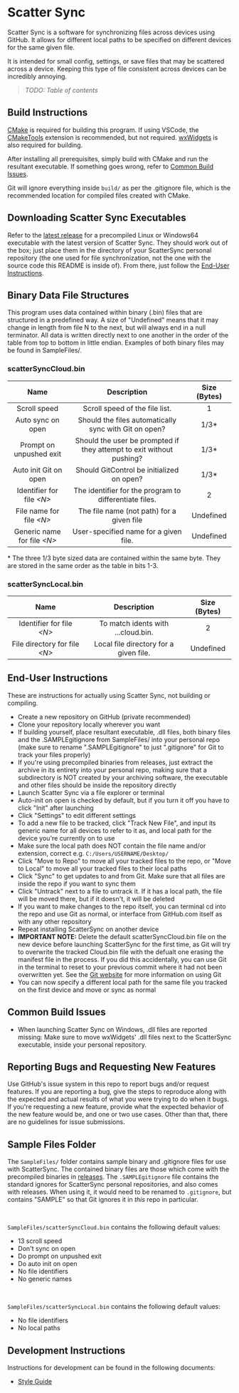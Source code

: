 # Scatter Sync
Scatter Sync is a software for synchronizing files across devices using GitHub. It allows for different local paths to be specified on different devices for the same given file.

It is intended for small config, settings, or save files that may be scattered across a device. Keeping this type of file consistent across devices can be incredibly annoying.

> *TODO: Table of contents*

## Build Instructions
[CMake](https://cmake.org/) is required for building this program. If using VSCode, the [CMakeTools](https://marketplace.visualstudio.com/items?itemName=ms-vscode.cmake-tools) extension is recommended, but not required. [wxWidgets](https://wxwidgets.org/) is also required for building.

After installing all prerequisites, simply build with CMake and run the resultant executable. If something goes wrong, refer to [Common Build Issues](#common-build-issues).

Git will ignore everything inside `build/` as per the .gitignore file, which is the recommended location for compiled files created with CMake.

## Downloading Scatter Sync Executables
Refer to the [latest release](https://github.com/TehhX/ScatterSync/releases/latest) for a precompiled Linux or Windows64 executable with the latest version of Scatter Sync. They should work out of the box; just place them in the directory of your ScatterSync personal repository (the one used for file synchronization, not the one with the source code this README is inside of). From there, just follow the [End-User Instructions](#end-user-instructions).

## Binary Data File Structures
This program uses data contained within binary (.bin) files that are structured in a predefined way. A size of "Undefined" means that it may change in length from file N to the next, but will always end in a null terminator. All data is written directly next to one another in the order of the table from top to bottom in little endian. Examples of both binary files may be found in SampleFiles/.

### scatterSyncCloud.bin
|               Name               |                              Description                             | Size (Bytes) |
|:--------------------------------:|:--------------------------------------------------------------------:|:------------:|
|           Scroll speed           |                    Scroll speed of the file list.                    |       1      |
|         Auto sync on open        |         Should the files automatically sync with Git on open?        |      1/3*    |
|      Prompt on unpushed exit     | Should the user be prompted if they attempt to exit without pushing? |      1/3*    |
|       Auto init Git on open      |               Should GitControl be initialized on open?              |      1/3*    |
|    Identifier for file *\<N\>*   |        The identifier for the program to differentiate files.        |       2      |
|     File name for file *\<N\>*   |               The file name (not path) for a given file              |   Undefined  |
|   Generic name for file *\<N\>*  |                 User-specified name for a given file.                |   Undefined  |

\* The three 1/3 byte sized data are contained within the same byte. They are stored in the same order as the table in bits 1-3.

### scatterSyncLocal.bin
|               Name               |               Description               | Size (Bytes) |
|:--------------------------------:|:---------------------------------------:|:------------:|
|    Identifier for file *\<N\>*   |    To match idents with ...cloud.bin.   |       2      |
|  File directory for file *\<N\>* |  Local file directory for a given file. |   Undefined  |

## End-User Instructions
These are instructions for actually using Scatter Sync, not building or compiling.

* Create a new repository on GitHub (private recommended)
* Clone your repository locally wherever you want
* If building yourself, place resultant executable, .dll files, both binary files and the .SAMPLEgitignore from SampleFiles/ into your personal repo (make sure to rename ".SAMPLEgitignore" to just ".gitignore" for Git to track your files properly)
* If you're using precompiled binaries from releases, just extract the archive in its entirety into your personal repo, making sure that a subdirectory is NOT created by your archiving software, the executable and other files should be inside the repository directly
* Launch Scatter Sync via a file explorer or terminal
* Auto-init on open is checked by default, but if you turn it off you have to click "Init" after launching
* Click "Settings" to edit different settings
* To add a new file to be tracked, click "Track New File", and input its generic name for all devices to refer to it as, and local path for the device you're currently on to use
* Make sure the local path does NOT contain the file name and/or extension, correct e.g. `C:/Users/USERNAME/Desktop/`
* Click "Move to Repo" to move all your tracked files to the repo, or "Move to Local" to move all your tracked files to their local paths
* Click "Sync" to get updates to and from Git. Make sure that all files are inside the repo if you want to sync them
* Click "Untrack" next to a file to untrack it. If it has a local path, the file will be moved there, but if it doesn't, it will be deleted
* If you want to make changes to the repo itself, you can terminal cd into the repo and use Git as normal, or interface from GitHub.com itself as with any other repository
* Repeat installing ScatterSync on another device
* **IMPORTANT NOTE:** Delete the default scatterSyncCloud.bin file on the new device before launching ScatterSync for the first time, as Git will try to overwrite the tracked Cloud.bin file with the defualt one erasing the manifest file in the process. If you did this accidentally, you can use Git in the terminal to reset to your previous commit where it had not been overwritten yet. See the [Git website](https://git-scm.com/) for more information on using Git
* You can now specify a different local path for the same file you tracked on the first device and move or sync as normal

## Common Build Issues
* When launching Scatter Sync on Windows, .dll files are reported missing: Make sure to move wxWidgets' .dll files next to the ScatterSync executable, inside your personal repository.

## Reporting Bugs and Requesting New Features
Use GitHub's issue system in this repo to report bugs and/or request features. If you are reporting a bug, give the steps to reproduce along with the expected and actual results of what you were trying to do when it bugs. If you're requesting a new feature, provide what the expected behavior of the new feature would be, and one or two use cases. Other than that, there are no guidelines for issue submissions.

## Sample Files Folder
The `SampleFiles/` folder contains sample binary and .gitignore files for use with ScatterSync. The contained binary files are those which come with the precompiled binaries in [releases](https://github.com/TehhX/ScatterSync/releases). The `.SAMPLEgitignore` file contains the standard ignores for ScatterSync personal repositories, and also comes with releases. When using it, it would need to be renamed to `.gitignore`, but contains "SAMPLE" so that Git ignores it in *this* repo in particular.

<br>

`SampleFiles/scatterSyncCloud.bin` contains the following default values:
* 13 scroll speed
* Don't sync on open
* Do prompt on unpushed exit
* Do auto init on open
* No file identifiers
* No generic names

<br>

`SampleFiles/scatterSyncLocal.bin` contains the following default values:
* No file identifiers
* No local paths

## Development Instructions
Instructions for development can be found in the following documents:
* [Style Guide](STYLEGUIDE.md)
